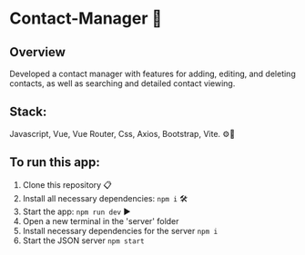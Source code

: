 # Contact-Manager 🌳

## Overview

Developed a contact manager with features for adding, editing, and deleting contacts, as well as searching and
detailed contact viewing.

## Stack:

Javascript, Vue, Vue Router, Css, Axios, Bootstrap, Vite. ⚙️🔧

## To run this app:

1. Clone this repository 📋
2. Install all necessary dependencies: `npm i` 🛠️
3. Start the app: `npm run dev` ▶️
4. Open a new terminal in the 'server' folder
5. Install necessary dependencies for the server `npm i`
6. Start the JSON server `npm start`
